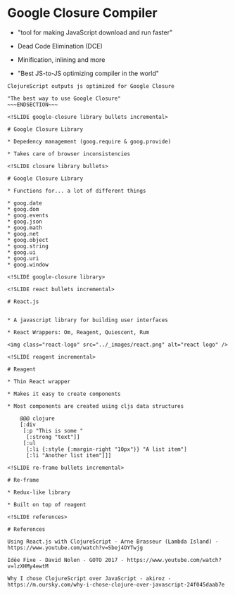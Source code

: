 <!SLIDE google-closure compiler bullets incremental>

# Google Closure Compiler

* "tool for making JavaScript download and run faster"

* Dead Code Elimination (DCE)

* Minification, inlining and more

* "Best JS-to-JS optimizing compiler in the world"

~~~SECTION:notes~~~
ClojureScript outputs js optimized for Google Closure

"The best way to use Google Closure"
~~~ENDSECTION~~~

<!SLIDE google-closure library bullets incremental>

# Google Closure Library

* Depedency management (goog.require & goog.provide)

* Takes care of browser inconsistencies

<!SLIDE closure library bullets>

# Google Closure Library

* Functions for... a lot of different things

* goog.date
* goog.dom
* goog.events
* goog.json
* goog.math
* goog.net
* goog.object
* goog.string
* goog.ui
* goog.uri
* goog.window

<!SLIDE google-closure library>

<!SLIDE react bullets incremental>

# React.js


* A javascript library for building user interfaces

* React Wrappers: Om, Reagent, Quiescent, Rum

<img class="react-logo" src="../_images/react.png" alt="react logo" />

<!SLIDE reagent incremental>

# Reagent

* Thin React wrapper

* Makes it easy to create components

* Most components are created using cljs data structures

    @@@ clojure
    [:div
     [:p "This is some "
      [:strong "text"]]
     [:ul
      [:li {:style {:margin-right "10px"}} "A list item"]
      [:li "Another list item"]]]

<!SLIDE re-frame bullets incremental>

# Re-frame

* Redux-like library

* Built on top of reagent

<!SLIDE references>

# References

Using React.js with ClojureScript - Arne Brasseur (Lambda Island) - https://www.youtube.com/watch?v=Sbej4OYTwjg

Idée Fixe - David Nolen - GOTO 2017 - https://www.youtube.com/watch?v=lzXHMy4ewtM

Why I chose ClojureScript over JavaScript - akiroz - https://m.oursky.com/why-i-chose-clojure-over-javascript-24f045daab7e
